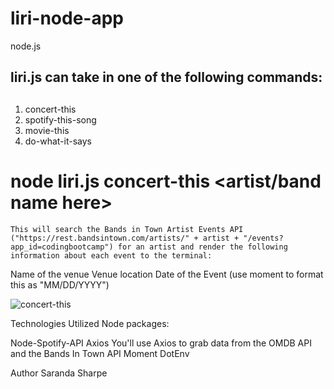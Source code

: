 # liri-node-app
node.js





## liri.js can take in one of the following commands:<h2>

1. concert-this
2. spotify-this-song
3. movie-this
4. do-what-it-says

# node liri.js concert-this <artist/band name here>

    This will search the Bands in Town Artist Events API ("https://rest.bandsintown.com/artists/" + artist + "/events?app_id=codingbootcamp") for an artist and render the following information about each event to the terminal:

Name of the venue
Venue location
Date of the Event (use moment to format this as "MM/DD/YYYY")

![concert-this](/concert-this.png)







Technologies Utilized
Node packages:

Node-Spotify-API
Axios
    You'll use Axios to grab data from the OMDB API and the Bands In Town API
Moment
DotEnv





Author
Saranda Sharpe